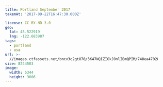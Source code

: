 ```yaml
---
title: Portland September 2017
takenAt: '2017-09-22T16:47:30.000Z'

license: CC BY-ND 3.0
geo:
  lat: 45.522919
  lng: -122.683987
tags:
  - portland
  - usa
url: >-
  //images.ctfassets.net/bncv3c2gt878/3K47NQIZIOkJOnlIBmQPIM/748ea470285aaabb991860ce95298b75/portland-september-2017_37316806571_o
size: 8244503
image:
  width: 5344
  height: 3006
---
```

